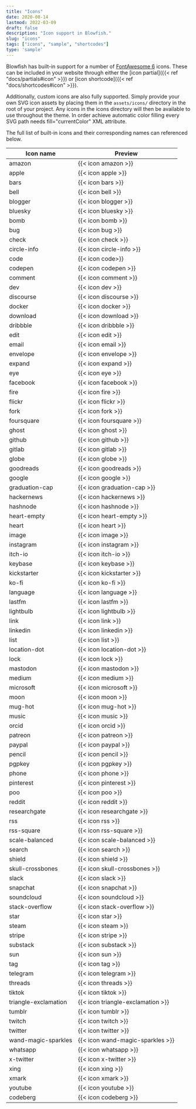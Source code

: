 ```yaml
---
title: "Icons"
date: 2020-08-14
lastmod: 2022-03-09
draft: false
description: "Icon support in Blowfish."
slug: "icons"
tags: ["icons", "sample", "shortcodes"]
type: 'sample'
---
```


Blowfish has built-in support for a number of [FontAwesome 6](https://fontawesome.com/icons) icons. These can be included in your website through either the [icon partial]({{< ref "docs/partials#icon" >}}) or [icon shortcode]({{< ref "docs/shortcodes#icon" >}}).

Additionally, custom icons are also fully supported. Simply provide your own SVG icon assets by placing them in the `assets/icons/` directory in the root of your project. Any icons in the icons directory will then be available to use throughout the theme. In order achieve automatic color filling every SVG path needs fill="currentColor" XML attribute.

The full list of built-in icons and their corresponding names can referenced below.

| Icon name            | Preview                           |
| -------------------- | --------------------------------- |
| amazon               | {{< icon amazon >}}               |
| apple                | {{< icon apple >}}                |
| bars                 | {{< icon bars >}}                 |
| bell                 | {{< icon bell >}}                 |
| blogger              | {{< icon blogger >}}              |
| bluesky              | {{< icon bluesky >}}              |
| bomb                 | {{< icon bomb >}}                 |
| bug                  | {{< icon bug >}}                  |
| check                | {{< icon check >}}                |
| circle-info          | {{< icon circle-info >}}          |
| code                 | {{< icon code>}}                  |
| codepen              | {{< icon codepen >}}              |
| comment              | {{< icon comment >}}              |
| dev                  | {{< icon dev >}}                  |
| discourse            | {{< icon discourse >}}            |
| docker               | {{< icon docker >}}               |
| download             | {{< icon download >}}             |
| dribbble             | {{< icon dribbble >}}             |
| edit                 | {{< icon edit >}}                 |
| email                | {{< icon email >}}                |
| envelope             | {{< icon envelope >}}             |
| expand               | {{< icon expand >}}               |
| eye                  | {{< icon eye >}}                  |
| facebook             | {{< icon facebook >}}             |
| fire                 | {{< icon fire >}}                 |
| flickr               | {{< icon flickr >}}               |
| fork                 | {{< icon fork >}}                 |
| foursquare           | {{< icon foursquare >}}           |
| ghost                | {{< icon ghost >}}                |
| github               | {{< icon github >}}               |
| gitlab               | {{< icon gitlab >}}               |
| globe                | {{< icon globe >}}                |
| goodreads            | {{< icon goodreads >}}            |
| google               | {{< icon google >}}               |
| graduation-cap       | {{< icon graduation-cap >}}       |
| hackernews           | {{< icon hackernews >}}           |
| hashnode             | {{< icon hashnode >}}             |
| heart-empty          | {{< icon heart-empty >}}          |
| heart                | {{< icon heart >}}                |
| image                | {{< icon image >}}                |
| instagram            | {{< icon instagram >}}            |
| itch-io              | {{< icon itch-io >}}              |
| keybase              | {{< icon keybase >}}              |
| kickstarter          | {{< icon kickstarter >}}          |
| ko-fi                | {{< icon ko-fi >}}                |
| language             | {{< icon language >}}             |
| lastfm               | {{< icon lastfm >}}               |
| lightbulb            | {{< icon lightbulb >}}            |
| link                 | {{< icon link >}}                 |
| linkedin             | {{< icon linkedin >}}             |
| list                 | {{< icon list >}}                 |
| location-dot         | {{< icon location-dot >}}         |
| lock                 | {{< icon lock >}}                 |
| mastodon             | {{< icon mastodon >}}             |
| medium               | {{< icon medium >}}               |
| microsoft            | {{< icon microsoft >}}            |
| moon                 | {{< icon moon >}}                 |
| mug-hot              | {{< icon mug-hot >}}              |
| music                | {{< icon music >}}                |
| orcid                | {{< icon orcid >}}                |
| patreon              | {{< icon patreon >}}              |
| paypal               | {{< icon paypal >}}               |
| pencil               | {{< icon pencil >}}               |
| pgpkey               | {{< icon pgpkey >}}               |
| phone                | {{< icon phone >}}                |
| pinterest            | {{< icon pinterest >}}            |
| poo                  | {{< icon poo >}}                  |
| reddit               | {{< icon reddit >}}               |
| researchgate         | {{< icon researchgate >}}         |
| rss                  | {{< icon rss >}}                  |
| rss-square           | {{< icon rss-square >}}           |
| scale-balanced       | {{< icon scale-balanced >}}       |
| search               | {{< icon search >}}               |
| shield               | {{< icon shield >}}               |
| skull-crossbones     | {{< icon skull-crossbones >}}     |
| slack                | {{< icon slack >}}                |
| snapchat             | {{< icon snapchat >}}             |
| soundcloud           | {{< icon soundcloud >}}           |
| stack-overflow       | {{< icon stack-overflow >}}       |
| star                 | {{< icon star >}}                 |
| steam                | {{< icon steam >}}                |
| stripe               | {{< icon stripe >}}               |
| substack             | {{< icon substack >}}             |
| sun                  | {{< icon sun >}}                  |
| tag                  | {{< icon tag >}}                  |
| telegram             | {{< icon telegram >}}             |
| threads              | {{< icon threads >}}              |
| tiktok               | {{< icon tiktok >}}               |
| triangle-exclamation | {{< icon triangle-exclamation >}} |
| tumblr               | {{< icon tumblr >}}               |
| twitch               | {{< icon twitch >}}               |
| twitter              | {{< icon twitter >}}              |
| wand-magic-sparkles  | {{< icon wand-magic-sparkles >}}  |
| whatsapp             | {{< icon whatsapp >}}             |
| x-twitter            | {{< icon x-twitter >}}            |
| xing                 | {{< icon xing >}}                 |
| xmark                | {{< icon xmark >}}                |
| youtube              | {{< icon youtube >}}              |
| codeberg             | {{< icon codeberg >}}             |
